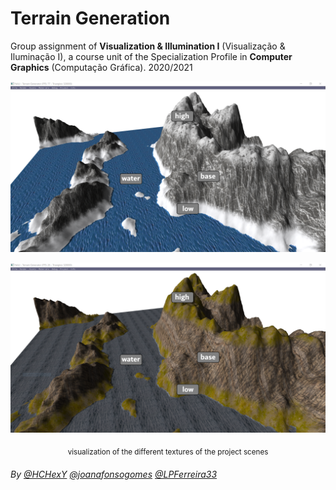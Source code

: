 # Terrain Generation

Group assignment of **Visualization & Illumination I** (Visualização & Iluminação I), a course unit of the Specialization Profile in **Computer Graphics** (Computação Gráfica). 2020/2021

<p align="center">
<img src="https://github.com/joanafonsogomes/VI1-Group/blob/main/scene0.PNG" width="700">
</p>
<p align="center">
<img src="https://github.com/joanafonsogomes/VI1-Group/blob/main/scene1.PNG" width="700">
</p>
<p align="center">
<sub>visualization of the different textures of the project scenes</sub>
</p>

###### By [@HCHexY](https://github.com/HCHexY) [@joanafonsogomes]( https://github.com/joanafonsogomes) [@LPFerreira33](https://github.com/LPFerreira33)

